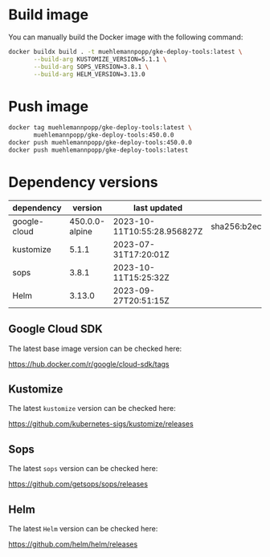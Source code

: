# Build image

You can manually build the Docker image with the following command:

```bash
docker buildx build . -t muehlemannpopp/gke-deploy-tools:latest \
       --build-arg KUSTOMIZE_VERSION=5.1.1 \
       --build-arg SOPS_VERSION=3.8.1 \
       --build-arg HELM_VERSION=3.13.0
```

# Push image

```bash
docker tag muehlemannpopp/gke-deploy-tools:latest \
       muehlemannpopp/gke-deploy-tools:450.0.0
docker push muehlemannpopp/gke-deploy-tools:450.0.0
docker push muehlemannpopp/gke-deploy-tools:latest
```


# Dependency versions

| dependency   | version        | last updated               | digest                                                                  |
|------------ |-------------- |-------------------------- |----------------------------------------------------------------------- |
| google-cloud | 450.0.0-alpine | 2023-10-11T10:55:28.956827Z | sha256:b2ec3cfa2fc62418a6e39f61649ee95772b9235e8498cbd1cc5c239ad179e618 |
| kustomize    | 5.1.1 | 2023-07-31T17:20:01Z |                                                                         |
| sops         | 3.8.1          | 2023-10-11T15:25:32Z       |                                                                         |
| Helm         | 3.13.0         | 2023-09-27T20:51:15Z       |                                                                         |


## Google Cloud SDK

The latest base image version can be checked here:

<https://hub.docker.com/r/google/cloud-sdk/tags>


## Kustomize

The latest `kustomize` version can be checked here:

<https://github.com/kubernetes-sigs/kustomize/releases>


## Sops

The latest `sops` version can be checked here:

<https://github.com/getsops/sops/releases>


## Helm

The latest `Helm` version can be checked here:

<https://github.com/helm/helm/releases>
